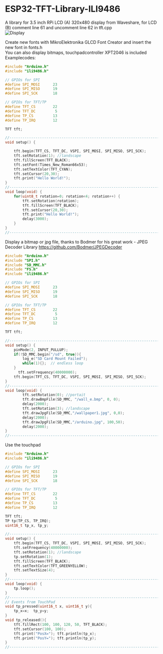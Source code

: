 # ESP32-TFT-Library-ILI9486
A library for 3.5 inch RPi LCD (A) 320x480 display from Waveshare, for LCD (B) comment line 61 and uncomment line 62 in tft.cpp   
![Display](https://github.com/schreibfaul1/ESP32-TFT-Library-ILI9486/blob/master/images/tested%20displays.png)

Create new fonts with MikroElektronika GLCD Font Creator and insert the new font in fonts.h  
You can also display bitmaps, touchpadcontroller XPT2046 is included  
Examplecodes: 
  
```` c++
#include "Arduino.h"
#include "ili9486.h"

// GPIOs for SPI
#define SPI_MOSI      23
#define SPI_MISO      19
#define SPI_SCK       18

// GPIOs for TFT/TP
#define TFT_CS        22
#define TFT_DC         5
#define TP_CS         13
#define TP_IRQ        12

TFT tft;

//-------------------------------------------------------------------------------------
void setup() {

    tft.begin(TFT_CS, TFT_DC, VSPI, SPI_MOSI, SPI_MISO, SPI_SCK);
    tft.setRotation(1); //landscape
    tft.fillScreen(TFT_BLACK);
    tft.setFont(Times_New_Roman66x53);
    tft.setTextColor(TFT_CYAN);
    tft.setCursor(20,30);
    tft.print("Hello World!");
}
//-------------------------------------------------------------------------------------
void loop(void) {
    for(uint8_t rotation=0; rotation<4; rotation++) {
        tft.setRotation(rotation);
        tft.fillScreen(TFT_BLACK);
        tft.setCursor(20,30);
        tft.print("Hello World!");
        delay(3000);
    }
}
//-------------------------------------------------------------------------------------

````
Display a bitmap or jpg file,  thanks to Bodmer for his great work - JPEG Decoder Library 
https://github.com/Bodmer/JPEGDecoder
```` c++
#include "Arduino.h"
#include "SPI.h"
#include "SD_MMC.h"
#include "FS.h"
#include "ili9486.h"

// GPIOs for SPI
#define SPI_MOSI      23
#define SPI_MISO      19
#define SPI_SCK       18

// GPIOs for TFT/TP
#define TFT_CS        22
#define TFT_DC         5
#define TP_CS         13
#define TP_IRQ        12

TFT tft;

//-------------------------------------------------------------------------------------
void setup() {
  	pinMode(2, INPUT_PULLUP);
	if(!SD_MMC.begin("/sd", true)){
      	log_e("SD Card Mount Failed");
      	while(1){};  // endless loop
	}
	  tft.setFrequency(40000000);
    tft.begin(TFT_CS, TFT_DC, VSPI, SPI_MOSI, SPI_MISO, SPI_SCK);
}
//-------------------------------------------------------------------------------------
void loop(void) {
        tft.setRotation(0); //portait
        tft.drawBmpFile(SD_MMC, "/wall_e.bmp", 0, 0);
        delay(2000);
        tft.setRotation(3); //landscape
        tft.drawJpgFile(SD_MMC,"/wallpaper1.jpg", 0,0);
        delay(2000);
        tft.drawJpgFile(SD_MMC,"/arduino.jpg", 100,50);
        delay(2000);
}
//-------------------------------------------------------------------------------------
````
Use the touchpad
```` c++
#include "Arduino.h"
#include "ili9486.h"

// GPIOs for SPI
#define SPI_MOSI      23
#define SPI_MISO      19
#define SPI_SCK       18

// GPIOs for TFT/TP
#define TFT_CS        22
#define TFT_DC         5
#define TP_CS         13
#define TP_IRQ        12

TFT tft;
TP tp(TP_CS, TP_IRQ);
uint16_t tp_x, tp_y;

//-------------------------------------------------------------------------------------
void setup() {
    tft.begin(TFT_CS, TFT_DC, VSPI, SPI_MOSI, SPI_MISO, SPI_SCK);
    tft.setFrequency(40000000);
	tft.setRotation(1); //landscape
	tp.setRotation(1);
    tft.fillScreen(TFT_BLACK);
    tft.setTextColor(TFT_GREENYELLOW);
    tft.setTextSize(4);
}
//-------------------------------------------------------------------------------------
void loop(void) {
    tp.loop();
}
//-------------------------------------------------------------------------------------
// Events from TouchPad
void tp_pressed(uint16_t x, uint16_t y){
    tp_x=x;  tp_y=y;
}
void tp_released(){
    tft.fillRect(100, 100, 120, 50, TFT_BLACK);
    tft.setCursor(100, 100);
    tft.print("PosX="); tft.println(tp_x);
    tft.print("PosY="); tft.println(tp_y);
}
//-------------------------------------------------------------------------------------
````


